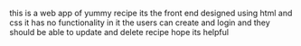 this is a web app of yummy recipe 
its the front end designed using html and css 
it has no functionality in it
the users can create and login and they should be able to update and delete recipe
hope its helpful